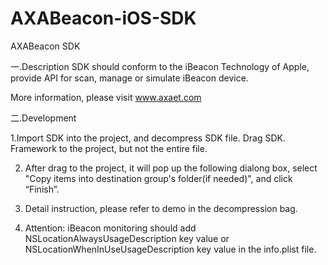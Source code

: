 # AXABeacon-iOS-SDK

AXABeacon SDK

一.Description
SDK should conform to the iBeacon Technology of Apple, provide API for scan, manage or simulate iBeacon device. 

More information, please visit www.axaet.com

二.Development

1.Import SDK into the project, and decompress SDK file. Drag SDK. Framework to the project, but not the entire file.

2. After drag to the project, it will pop up the following dialong box, select "Copy items into destination group's folder(if needed)", and click “Finish”.
 
3. Detail instruction, please refer to demo in the decompression bag. 
 
4. Attention: iBeacon monitoring should add NSLocationAlwaysUsageDescription key value or NSLocationWhenInUseUsageDescription key value in the info.plist file.
